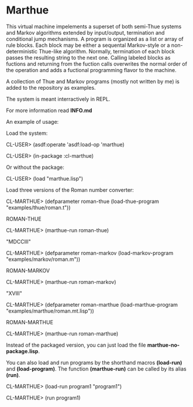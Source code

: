 # Marthue

This virtual machine impelements a superset of both semi-Thue systems and Markov algorithms extended by input/output, termination and conditional jump mechanisms. A program is organized as a list or array of rule blocks. Each block may be either a sequental Markov-style or a non-deterministic Thue-like algorithm. Normally, termination of each block passes the resulting string to the next one. Calling labeled blocks as fuctions and returning from the fuction calls overwrites the normal order of the operation and adds a fuctional programming flavor to the machine.

A collection of Thue and Markov programs (mostly not written by me) is added to the repository as examples.

The system is meant interractively in REPL.

For more information read **INFO.md**

An example of usage:

Load the system:

CL-USER> (asdf:operate 'asdf:load-op 'marthue)

CL-USER> (in-package :cl-marthue)

Or without the package:

CL-USER> (load "marthue.lisp")

Load three versions of the Roman number converter:

CL-MARTHUE> (defparameter roman-thue (load-thue-program "examples/thue/roman.t"))

ROMAN-THUE

CL-MARTHUE> (marthue-run roman-thue)

"MDCCIII"

CL-MARTHUE> (defparameter roman-markov (load-markov-program "examples/markov/roman.m"))

ROMAN-MARKOV

CL-MARTHUE> (marthue-run roman-markov)

"XVIII"

CL-MARTHUE>  (defparameter roman-marthue (load-marthue-program "examples/marthue/roman.mt.lisp"))

ROMAN-MARTHUE

CL-MARTHUE> (marthue-run roman-marthue)

Instead of the packaged version, you can just load the file **marthue-no-package.lisp**.

You can also load and run programs by the shorthand macros **(load-run)** and **(load-program)**. The function **(marthue-run)** can be called by its alias **(run)**.

CL-MARTHUE> (load-run program1 "program1")

CL-MARTHUE> (run program1)
